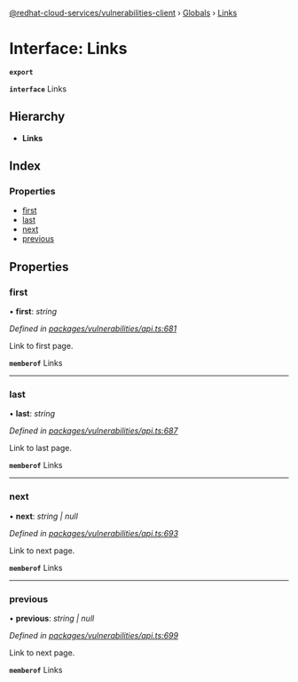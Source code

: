 [@redhat-cloud-services/vulnerabilities-client](../README.md) › [Globals](../globals.md) › [Links](links.md)

# Interface: Links

**`export`** 

**`interface`** Links

## Hierarchy

* **Links**

## Index

### Properties

* [first](links.md#first)
* [last](links.md#last)
* [next](links.md#next)
* [previous](links.md#previous)

## Properties

###  first

• **first**: *string*

*Defined in [packages/vulnerabilities/api.ts:681](https://github.com/RedHatInsights/javascript-clients/blob/master/packages/vulnerabilities/api.ts#L681)*

Link to first page.

**`memberof`** Links

___

###  last

• **last**: *string*

*Defined in [packages/vulnerabilities/api.ts:687](https://github.com/RedHatInsights/javascript-clients/blob/master/packages/vulnerabilities/api.ts#L687)*

Link to last page.

**`memberof`** Links

___

###  next

• **next**: *string | null*

*Defined in [packages/vulnerabilities/api.ts:693](https://github.com/RedHatInsights/javascript-clients/blob/master/packages/vulnerabilities/api.ts#L693)*

Link to next page.

**`memberof`** Links

___

###  previous

• **previous**: *string | null*

*Defined in [packages/vulnerabilities/api.ts:699](https://github.com/RedHatInsights/javascript-clients/blob/master/packages/vulnerabilities/api.ts#L699)*

Link to next page.

**`memberof`** Links

